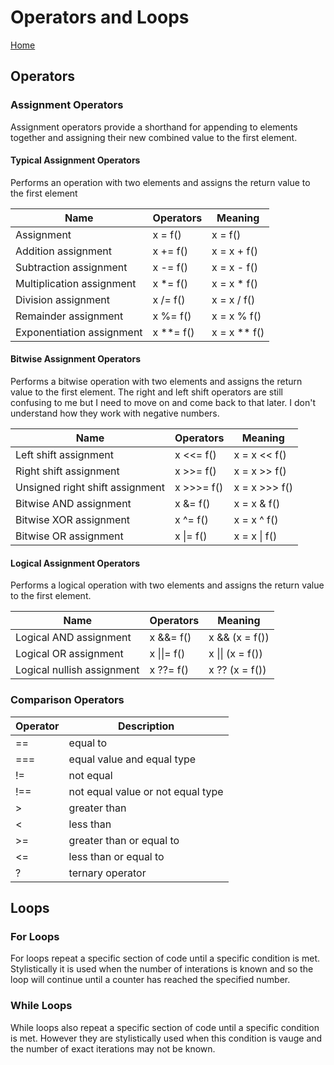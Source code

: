 # Operators and Loops

[Home](index.md)

## Operators

### Assignment Operators

Assignment operators provide a shorthand for appending to elements together and assigning their new combined value to the first element.

#### Typical Assignment Operators

Performs an operation with two elements and assigns the return value to the first element

| Name | Operators | Meaning |
| ---- | --------- | ------- |
| Assignment | x = f() | x = f() |
| Addition assignment | x += f() | x = x + f() |
| Subtraction assignment | x -= f() | x = x - f() |
| Multiplication assignment | x *= f() | x = x * f() |
| Division assignment | x /= f() | x = x / f() |
| Remainder assignment | x %= f() | x = x % f() |
| Exponentiation assignment | x **= f() | x = x ** f() |

#### Bitwise Assignment Operators

Performs a bitwise operation with two elements and assigns the return value to the first element. The right and left shift operators are still confusing to me but I need to move on and come back to that later. I don't understand how they work with negative numbers.

| Name | Operators | Meaning |
| ---- | --------- | ------- |
| Left shift assignment | x <<= f() | x = x << f() |
| Right shift assignment | x >>= f() | x = x >> f() |
| Unsigned right shift assignment | x >>>= f() | x = x >>> f() |
| Bitwise AND assignment | x &= f() | x = x & f() |
| Bitwise XOR assignment | x ^= f() | x = x ^ f() |
| Bitwise OR assignment | x \|= f() | x = x \| f() |

#### Logical Assignment Operators

Performs a logical operation with two elements and assigns the return value to the first element.

| Name | Operators | Meaning |
| ---- | --------- | ------- |
| Logical AND assignment | x &&= f() | x && (x = f()) |
| Logical OR assignment | x \|\|= f() | x \|\| (x = f()) |
| Logical nullish assignment | x ??= f() | x ?? (x = f()) |

### Comparison Operators

| Operator | Description |
| ------------ | --------------- |
| == | equal to |
| === | equal value and equal type |
| != | not equal |
| !== | not equal value or not equal type |
| \> | greater than |
| < | less than |
| \>= | greater than or equal to |
| <= | less than or equal to |
| ? | ternary operator |

## Loops

### For Loops

For loops repeat a specific section of code until a specific condition is met. Stylistically it is used when the number of interations is known and so the loop will continue until a counter has reached the specified number.

### While Loops

While loops also repeat a specific section of code until a specific condition is met. However they are stylistically used when this condition is vauge and the number of exact iterations may not be known.
